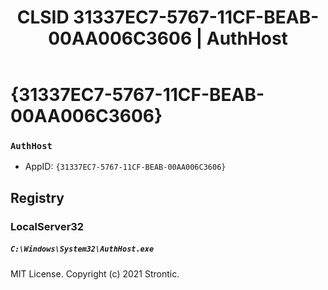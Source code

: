 ﻿---
title: "CLSID 31337EC7-5767-11CF-BEAB-00AA006C3606 | AuthHost"
excerpt: What is COM-Object CLSID 31337EC7-5767-11CF-BEAB-00AA006C3606?
---

# {31337EC7-5767-11CF-BEAB-00AA006C3606}

### `AuthHost`
* AppID: `{31337EC7-5767-11CF-BEAB-00AA006C3606}`

## Registry


### LocalServer32

##### `C:\Windows\System32\AuthHost.exe`

MIT License. Copyright (c) 2021 Strontic.


